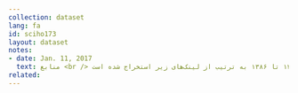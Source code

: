 ```yaml
---
collection: dataset
lang: fa
id: sciho173
layout: dataset
notes: 
- date: Jan. 11, 2017
  text: منابع <br /> داده‌های مربوط به سال ۱۳۸۳ تا ۱۳۸۶ به ترتیب از لینک‌های زیر استخراج شده است.<a href='http&#58;//amar.sci.org.ir/Detail.aspx?Ln=F&no=249479&S=SS'> ۱۳۸۳ </a> <a href='http&#58;//amar.sci.org.ir/Detail.aspx?Ln=F&no=254742&S=SS'> ۱۳۸۴ </a> <a href='http&#58;//amar.sci.org.ir/Detail.aspx?Ln=F&no=259602&S=SS'> ۱۳۸۵ </a> <a href='http&#58;//amar.sci.org.ir/Detail.aspx?Ln=F&no=262608&S=SS'> ۱۳۸۶ </a> <br />توضیح برای داده‌های مربوط به سال ۱۳۸۳ - اطلاعات این جدول به کل جامعه تعمیم یافته و فقط در سطح خانوارهای نمونه محاسبه شده است.
related:
---
```

